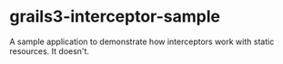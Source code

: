 # grails3-interceptor-sample
A sample application to demonstrate how interceptors work with static resources. It doesn't.
